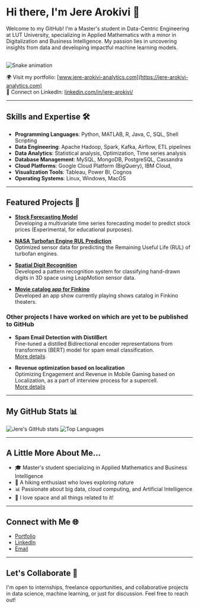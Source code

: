 # Hi there, I'm Jere Arokivi 👋

Welcome to my GitHub! I'm a Master's student in Data-Centric Engineering at LUT University, specializing in Applied Mathematics with a minor in Digitalization and Business Intelligence. My passion lies in uncovering insights from data and developing impactful machine learning models.

<br clear="both">

<img src="https://raw.githubusercontent.com/maurodesouza/maurodesouza/output/snake.svg" alt="Snake animation" />


🌍 Visit my portfolio: [www.jere-arokivi-analytics.com](https://jere-arokivi-analytics.com)  
💼 Connect on LinkedIn: [linkedin.com/in/jere-arokivi/](https://www.linkedin.com/in/jere-arokivi/)  

---

## Skills and Expertise 🛠️

- **Programming Languages**: Python, MATLAB, R, Java, C, SQL, Shell Scripting  
- **Data Engineering**: Apache Hadoop, Spark, Kafka, Airflow, ETL pipelines  
- **Data Analytics**: Statistical analysis, Optimization, Time series analysis  
- **Database Management**: MySQL, MongoDB, PostgreSQL, Cassandra  
- **Cloud Platforms**: Google Cloud Platform (BigQuery), IBM Cloud,  
- **Visualization Tools**: Tableau, Power BI, Cognos  
- **Operating Systems**: Linux, Windows, MacOS



---

## Featured Projects 🌟

- **[Stock Forecasting Model](https://github.com/Fl4yd/AMZN-Stock-Forecast)**  
  Developing a multivariate time series forecasting model to predict stock prices (Experimental, for educational purposes).

- **[NASA Turbofan Engine RUL Prediction](https://github.com/ikceurb/ADAML_NASA_TurboFan_A2)**  
  Optimized sensor data for predicting the Remaining Useful Life (RUL) of turbofan engines.

- **[Spatial Digit Recognition](https://github.com/Fl4yd/spatial-digit-recognition)**  
  Developed a pattern recognition system for classifying hand-drawn digits in 3D space using LeapMotion sensor data.

- **[Movie catalog app for Finkino](https://github.com/Fl4yd/OlioHT)**  
  Developed an app show currently playing shows catalog in Finkino theaters.


### Other projects I have worked on which are yet to be published to GitHub

- **Spam Email Detection with DistilBert** \
  Fine-tuned a distilled Bidirectional encoder representations from transformers (BERT) model for spam email classification.\
  [More details](https://jere-arokivi-analytics.com/other-projects)

- **Revenue optimization based on localization** \
  Optimizing Engagement and Revenue in Mobile Gaming based on Localization, as a part of interview process for a supercell.\
  [More details](https://jere-arokivi-analytics.com/business-analytics-projects)


---

## My GitHub Stats 📊

![Jere's GitHub stats](https://github-readme-stats.vercel.app/api?username=Fl4yd&show_icons=true&theme=transparent)  ![Top Languages](https://github-readme-stats.vercel.app/api/top-langs/?username=Fl4yd&layout=normal)

---

## A Little More About Me...
- 🎓 Master's student specializing in Applied Mathematics and Business Intelligence  
- 🌲 A hiking enthusiast who loves exploring nature  
- 📊 Passionate about big data, cloud computing, and Artificial Intelligence  
- 🌌 I love space and all things related to it!  

---

## Connect with Me 🌐

- [Portfolio](https://jere-arokivi-analytics.com)  
- [LinkedIn](https://www.linkedin.com/in/jere-arokivi/)  
- [Email](mailto:jere.arokivi1@gmail.com)  

---

## Let's Collaborate 🤝

I'm open to internships, freelance opportunities, and collaborative projects in data science, machine learning, or just for discussion. Feel free to reach out!

